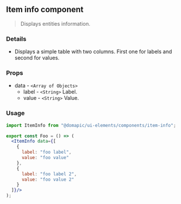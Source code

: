 ## Item info component

> Displays entities information.

### Details

* Displays a simple table with two columns. First one for labels and second for values.

### Props

* data - `<Array of Objects>`
	* label - `<String>` Label.
	* value - `<String>` Value.

### Usage

```jsx
import ItemInfo from "@domapic/ui-elements/components/item-info";

export const Foo = () => (
  <ItemInfo data={[
    {
      label: "foo label",
      value: "foo value"
    },
    {
      label: "foo label 2",
      value: "foo value 2"
    }
  ]}/>
);
```
